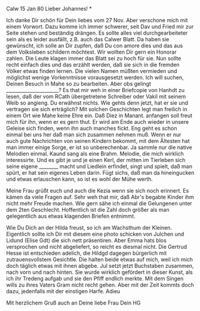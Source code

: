  Calw 15 Jan 80
Lieber Johannes! <Frohnmy>*

Ich danke Dir schön für Dein liebes vom 27 Nov. Aber verschone mich mit einem Vorwort. Dazu komme ich immer schwerer, seit Dav und Fried mir zur Seite stehen und beständig drängen. Es sollte alles viel durchgearbeiteter sein als es leider ausfällt, z.B. auch das Calwer Blatt. Da haben sie gewünscht, ich solle an Dir zupfen, daß Du con amore dies und das aus dem Volksleben schildern möchtest. Wir wollten Dir gern ein Honorar zahlen. Die Leute klagen immer das Blatt sei zu hoch für sie. Nun sollte recht einfach dies und das erzählt werden, daß sie sich in die fremden Völker etwas finden lernen. Die vielen Namen müßten vermieden und möglichst wenige Vorkenntnisse vorausgesetzt werden. Ich will suchen, Deinen Besuch in Mahe so zu bearbeiten. Aber obs gelingt ______________________? Es that mir weh in einer Briefcopie von Hanhdt zu lesen, daß der vom RCath übergetretene Schreiber oder Vakil mit seinem Weib so angieng. Du erwähnst nichts. Wie gehts denn jetzt, hat er sie und vertragen sie sich erträglich? Mit solchen Geschichten legt man freilich in einem Ort wie Mahe keine Ehre ein. 
Daß Diez in Manant. anfangen soll freut mich für ihn, wenn er es gern thut. Er wird am Ende auch wieder in unsere Geleise sich finden, wenn ihn auch manches fickt. Eng geht es schon einmal bei uns her daß man sich zusammen nehmen muß. Wenn er nur auch gute Nachrichten von seinen Kindern bekommt, mit dem Ältesten hat man immer einige Sorge, er ist so unberechenbar. 
Ja sammle nur die native Melodien einmal. Kaund sang als eine Brahm. Melodie, die mich wirklich interessirte. Und es gibt je und je einen Kerl, der mitten im Tierleben sich seine eigene ________ macht und Liedlein erfindet, singt und spielt, daß man spürt, er hat sein eigenes Leben darin. Fügt sichs, daß man da hineingucken und etwas erlauschen kann, so ist es wohl der Mühe werth.

Meine Frau grüßt euch und auch die Kezia wenn sie sich noch erinnert. Es kämen da viele Fragen auf. Sehr weh that mir, daß Abr's begabte Kinder ihm nicht mehr Freude machen. Wie gern sähe ich einmal die Gelungenen unter dem 2ten Geschlecht. Hoffentlich ist die Zahl doch größer als man gelegentlich aus etwas klagenden Briefen entnimmt.

Wie Du Dich an der Hilda freust, so ich am Wachsthum der Kleinen. Eigentlich sollte ich Dir mit diesem eine photo schicken von Julchen und Lidund (Elise Gdt) die sich nett präsentiren. Aber Emma hats blos versprochen und nicht abgeliefert, so reicht es diesmal nicht. Die Gertrud Hesse ist entschieden adelich, die Hildgd dagegen bürgerlich mit zutrauensvollstem Gesichtle. Die halten beide etwas auf mich, weil ich mich doch täglich etwas mit ihnen abgebe. Jul setzt jetzt Buchstaben zusammen, nach vorn und nach hinten. Sie wurde wirklich gefördert in dieser Kunst, als ich ihr Tredeng aufgab und sie den Pfiff endlich merkte. Mit dem Singen wills zu ihres Vaters Gram nicht recht gehen. Aber mit der Zeit kommts doch dazu, jedenfalls mit der einstigen Harfe. Adieu

 Mit herzlichem Gruß auch an Deine liebe Frau
 Dein HG

